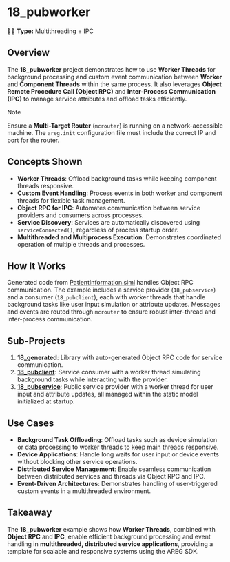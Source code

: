﻿# 18_pubworker

🧵🚀 **Type:** Multithreading + IPC

## Overview
The **18_pubworker** project demonstrates how to use **Worker Threads** for background processing and custom event communication between **Worker** and **Component Threads** within the same process. It also leverages **Object Remote Procedure Call (Object RPC)** and **Inter-Process Communication (IPC)** to manage service attributes and offload tasks efficiently.

> [!NOTE]
> Ensure a **Multi-Target Router** (`mcrouter`) is running on a network-accessible machine. The `areg.init` configuration file must include the correct IP and port for the router.

## Concepts Shown
- **Worker Threads**: Offload background tasks while keeping component threads responsive.
- **Custom Event Handling**: Process events in both worker and component threads for flexible task management.
- **Object RPC for IPC**: Automates communication between service providers and consumers across processes.
- **Service Discovery**: Services are automatically discovered using `serviceConnected()`, regardless of process startup order.
- **Multithreaded and Multiprocess Execution**: Demonstrates coordinated operation of multiple threads and processes.

## How It Works
Generated code from [PatientInformation.siml](./services/PatientInformation.siml) handles Object RPC communication. The example includes a service provider (`18_pubservice`) and a consumer (`18_pubclient`), each with worker threads that handle background tasks like user input simulation or attribute updates. Messages and events are routed through `mcrouter` to ensure robust inter-thread and inter-process communication.

## Sub-Projects
1. **18_generated**: Library with auto-generated Object RPC code for service communication.
2. **[18_pubclient](./pubclient/)**: Service consumer with a worker thread simulating background tasks while interacting with the provider.
3. **[18_pubservice](./pubservice/)**: Public service provider with a worker thread for user input and attribute updates, all managed within the static model initialized at startup.

## Use Cases
- **Background Task Offloading**: Offload tasks such as device simulation or data processing to worker threads to keep main threads responsive.
- **Device Applications**: Handle long waits for user input or device events without blocking other service operations.
- **Distributed Service Management**: Enable seamless communication between distributed services and threads via Object RPC and IPC.
- **Event-Driven Architectures**: Demonstrates handling of user-triggered custom events in a multithreaded environment.

## Takeaway
The **18_pubworker** example shows how **Worker Threads**, combined with **Object RPC** and **IPC**, enable efficient background processing and event handling in **multithreaded, distributed service applications**, providing a template for scalable and responsive systems using the AREG SDK.
